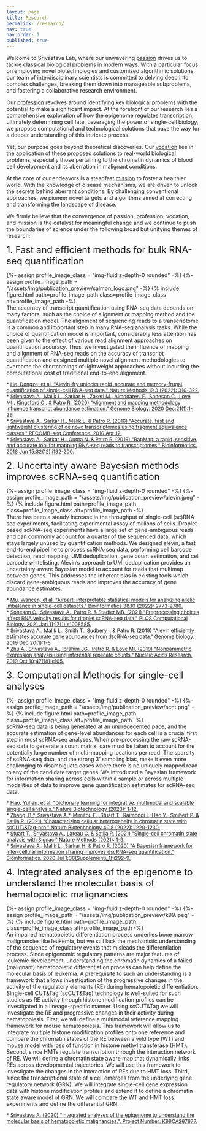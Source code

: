 ```yaml
---
layout: page
title: Research
permalink: /research/
nav: true
nav_order: 1
published: true
---
```


Welcome to Srivastava Lab, where our unwavering <u>passion</u> drives us to tackle classical biological problems in modern ways. With a particular focus on employing novel biotechnologies and customized algorithmic solutions, our team of interdisciplinary scientists is committed to delving deep into complex challenges, breaking them down into manageable subproblems, and fostering a collaborative research environment.

Our <u>profession</u> revolves around identifying key biological problems with the potential to make a significant impact. At the forefront of our research lies a comprehensive exploration of how the epigenome regulates transcription, ultimately determining cell fate. Leveraging the power of single-cell biology, we propose computational and technological solutions that pave the way for a deeper understanding of this intricate process.

Yet, our purpose goes beyond theoretical discoveries. Our <u>vocation</u> lies in the application of these proposed solutions to real-world biological problems, especially those pertaining to the chromatin dynamics of blood cell development and its aberration in malignant conditions.

At the core of our endeavors is a steadfast <u>mission</u> to foster a healthier world. With the knowledge of disease mechanisms, we are driven to unlock the secrets behind aberrant conditions. By challenging conventional approaches, we pioneer novel targets and algorithms aimed at correcting and transforming the landscape of disease.

We firmly believe that the convergence of passion, profession, vocation, and mission is the catalyst for meaningful change and we continue to push the boundaries of science under the following broad but unifying themes of research:

<font size="+2"> 1. Fast and efficient methods for bulk RNA-seq quantification</font>
<article>
<div class="profile float-right">
    {%- assign profile_image_class = "img-fluid z-depth-0 rounded" -%}
    {%- assign profile_image_path = "/assets/img/publication_preview/salmon_logo.png" -%}
    {% include figure.html path=profile_image_path
    class=profile_image_class alt=profile_image_path -%}
</div>
<div class="clearfix"> The accuracy of transcript quantification using RNA-seq data depends on many factors, such as the choice of alignment or mapping method and the quantification model. The alignment of sequencing reads to a transcriptome is a common and important step in many RNA-seq analysis tasks. While the choice of quantification model is important, considerably less attention has been given to the effect of various read alignment approaches on quantification accuracy. Thus, we investigated the influence of mapping and alignment of RNA-seq reads on the accuracy of transcript quantification and designed multiple novel alignment methodologies to overcome the shortcomings of lightweight approaches without incurring the computational cost of traditional end-to-end alignment.</div></article>
<font size="-1"> <p>* <a href="https://www.nature.com/articles/s41592-022-01408-3">He, Dongze, et al. "Alevin-fry unlocks rapid, accurate and memory-frugal quantification of single-cell RNA-seq data." Nature Methods 19.3 (2022): 316-322.</a><br>
* <a href="https://genomebiology.biomedcentral.com/articles/10.1186/s13059-020-02151-8">Srivastava A., Malik L., Sarkar H., Zakeri M., Almodaresi F., Soneson C., Love MI., Kingsford C., & Patro R. (2020) "Alignment and mapping methodology influence transcript abundance estimation." Genome Biology. 2020 Dec;21(1):1-29.</a><br>
* <a href="https://arxiv.org/abs/1604.03250">Srivastava A., Sarkar H., Malik L. & Patro R. (2016) "Accurate, fast and lightweight clustering of de novo transcriptomes using fragment equivalence classes." RECOMB-seq Conference. 2016 Apr 12.</a><br>
* <a href="https://academic.oup.com/bioinformatics/article/32/12/i192/2288985">Srivastava A., Sarkar H., Gupta N. & Patro R. (2016) "RapMap: a rapid, sensitive, and accurate tool for mapping RNA-seq reads to transcriptomes." Bioinformatics. 2016 Jun 15;32(12):i192-200.</a></p></font>

<font size="+2"> 2.	Uncertainty aware Bayesian methods improves scRNA-seq quantification</font>
<article>
<div class="profile float-right">
    {%- assign profile_image_class = "img-fluid z-depth-0 rounded" -%}
    {%- assign profile_image_path = "/assets/img/publication_preview/alevin.jpeg" -%}
    {% include figure.html path=profile_image_path
    class=profile_image_class alt=profile_image_path -%}
</div>
<div class="clearfix"> There has been a steady increase in the throughput of single-cell (sc)RNA-seq experiments, facilitating experimental assay of millions of cells. Droplet based scRNA-seq experiments have a large set of gene-ambiguous reads and can commonly account for a quarter of the sequenced data, which stays largely unused by quantification methods. We designed alevin, a fast end-to-end pipeline to process scRNA-seq data, performing cell barcode detection, read mapping, UMI deduplication, gene count estimation, and cell barcode whitelisting. Alevin’s approach to UMI deduplication provides an uncertainty-aware Bayesian model to account for reads that multimap between genes. This addresses the inherent bias in existing tools which discard gene-ambiguous reads and improves the accuracy of gene abundance estimates.</div></article>
<font size="-1"> <p>* <a href="https://academic.oup.com/bioinformatics/article/38/10/2773/6564225">Mu, Wancen, et al. "Airpart: interpretable statistical models for analyzing allelic imbalance in single-cell datasets." Bioinformatics 38.10 (2022): 2773-2780.</a><br>
* <a href="https://journals.plos.org/ploscompbiol/article?id=10.1371/journal.pcbi.1008585">Soneson C., Srivastava A., Patro R. & Stadler MB. (2021) "Preprocessing choices affect RNA velocity results for droplet scRNA-seq data." PLOS Computational Biology. 2021 Jan 11;17(1):e1008585.</a><br>
* <a href="https://link.springer.com/article/10.1186/s13059-019-1670-y">Srivastava A., Malik L., Smith T., Sudbery I. & Patro R. (2019) "Alevin efficiently estimates accurate gene abundances from dscRNA-seq data." Genome biology. 2019 Dec;20(1):1-6.</a><br>
* <a href="https://academic.oup.com/nar/article/47/18/e105/5542870">Zhu A., Srivastava A., Ibrahim JG., Patro R. & Love MI. (2019) "Nonparametric expression analysis using inferential replicate counts." Nucleic Acids Research. 2019 Oct 10;47(18):e105.</a></p></font>

<font size="+2"> 3.	Computational Methods for single-cell analyses</font>
<article>
<div class="profile float-right">
    {%- assign profile_image_class = "img-fluid z-depth-0 rounded" -%}
    {%- assign profile_image_path = "/assets/img/publication_preview/scnt.png" -%}
    {% include figure.html path=profile_image_path
    class=profile_image_class alt=profile_image_path -%}
</div>
<div class="clearfix"> scRNA-seq data is being generated at an unprecedented pace, and the accurate estimation of gene-level abundances for each cell is a crucial first step in most scRNA-seq analyses. When pre-processing the raw scRNA-seq data to generate a count matrix, care must be taken to account for the potentially large number of multi-mapping locations per read. The sparsity of scRNA-seq data, and the strong 3’ sampling bias, make it even more challenging to disambiguate cases where there is no uniquely mapped read to any of the candidate target genes. We introduced a Bayesian framework for information sharing across cells within a sample or across multiple modalities of data to improve gene quantification estimates for scRNA-seq data.</div></article>
<font size="-1"> <p>* <a href="https://www.nature.com/articles/s41587-023-01767-y">Hao, Yuhan, et al. "Dictionary learning for integrative, multimodal and scalable single-cell analysis." Nature Biotechnology (2023): 1-12.</a><br>
* <a href="https://www.nature.com/articles/s41587-022-01250-0">Zhang, B.*, Srivastava A.*, Mimitou E., Stuart T., Raimondi I., Hao Y., Smibert P. & Satija R. (2021) "Characterizing cellular heterogeneity in chromatin state with scCUT\&Tag-pro." Nature Biotechnology 40.8 (2022): 1220-1230. </a><br>
* <a href="https://www.nature.com/articles/s41592-021-01282-5">Stuart T., Srivastava A., Lareau C. & Satija R. (2021) "Single-cell chromatin state analysis with Signac." Nature Methods (2021): 1-9.</a><br>
* <a href="https://academic.oup.com/bioinformatics/article/36/Supplement_1/i292/5870502">Srivastava A., Malik L., Sarkar H. & Patro R. (2020) "A Bayesian framework for inter-cellular information sharing improves dscRNA-seq quantification." Bioinformatics. 2020 Jul 1;36(Supplement\_1):i292-9.</a></p></font>

<font size="+2"> 4. Integrated analyses of the epigenome to understand the molecular basis of hematopoietic malignancies</font>
<article>
<div class="profile float-right">
    {%- assign profile_image_class = "img-fluid z-depth-0 rounded" -%}
    {%- assign profile_image_path = "/assets/img/publication_preview/k99.jpeg" -%}
    {% include figure.html path=profile_image_path
    class=profile_image_class alt=profile_image_path -%}
</div>
<div class="clearfix"> An impaired hematopoietic differentiation process underlies bone marrow malignancies like leukemia, but we still lack the mechanistic understanding of the sequence of regulatory events that misleads the differentiation process. Since epigenomic regulatory patterns are major features of leukemic development, understanding the chromatin dynamics of a failed (malignant) hematopoietic differentiation process can help define the molecular basis of leukemia. A prerequisite to such an understanding is a framework that allows investigation of the progressive changes in the activity of the regulatory elements (RE) during hematopoietic differentiation. Single-cell CUT&Tag (scCUT&Tag) technology is well-suited for such studies as RE activity through histone modification profiles can be investigated in a lineage-specific manner. Using scCUT&Tag we will investigate the RE and progressive changes in their activity during hematopoiesis. First, we will define a multimodal reference mapping framework for mouse hematopoiesis. This framework will allow us to integrate multiple histone modification profiles onto one reference and compare the chromatin states of the RE between a wild type (WT) and mouse model with loss of function in histone methyl transferase (HMT). Second, since HMTs regulate transcription through the interaction network of RE. We will define a chromatin state aware map that dynamically links REs across developmental trajectories. We will use this framework to investigate the changes in the interaction of REs due to HMT loss. Third, since the transcriptional state of a cell emerges from the underlying gene regulatory network (GRN), We will integrate single-cell gene expression data with histone modification profiles and extend it to define a chromatin state aware model of GRN. We will compare the WT and HMT loss experiments and define the differential GRN.</div></article>
<font size="-1"> <p>* <a href="https://reporter.nih.gov/project-details/10538621">Srivastava A. (2020) "Integrated analyses of the epigenome to understand the molecular basis of hematopoietic malignancies.", Project Number: K99CA267677.</a></p></font>


          